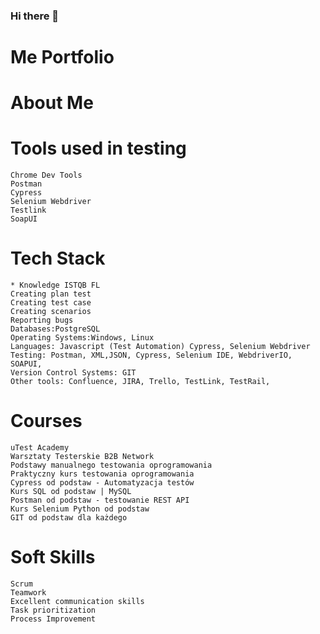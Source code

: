 ### Hi there 👋

# Me Portfolio
# About Me


# Tools used in testing

    Chrome Dev Tools
    Postman 
    Cypress 
    Selenium Webdriver
    Testlink
    SoapUI

# Tech Stack

    * Knowledge ISTQB FL
    Creating plan test
    Creating test case
    Creating scenarios
    Reporting bugs
    Databases:PostgreSQL
    Operating Systems:Windows, Linux
    Languages: Javascript (Test Automation) Cypress, Selenium Webdriver
    Testing: Postman, XML,JSON, Cypress, Selenium IDE, WebdriverIO, SOAPUI, 
    Version Control Systems: GIT
    Other tools: Confluence, JIRA, Trello, TestLink, TestRail, 

# Courses

    uTest Academy
    Warsztaty Testerskie B2B Network
    Podstawy manualnego testowania oprogramowania
    Praktyczny kurs testowania oprogramowania
    Cypress od podstaw - Automatyzacja testów
    Kurs SQL od podstaw | MySQL
    Postman od podstaw - testowanie REST API
    Kurs Selenium Python od podstaw
    GIT od podstaw dla każdego


    

# Soft Skills

    Scrum
    Teamwork
    Excellent communication skills
    Task prioritization
    Process Improvement


<!--
**Zagi93/Zagi93** is a ✨ _special_ ✨ repository because its `README.md` (this file) appears on your GitHub profile.

Here are some ideas to get you started:

- 🔭 I’m currently working on ...
- 🌱 I’m currently learning ...
- 👯 I’m looking to collaborate on ...
- 🤔 I’m looking for help with ...
- 💬 Ask me about ...
- 📫 How to reach me: ...
- 😄 Pronouns: ...
- ⚡ Fun fact: ...
-->
